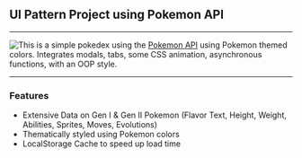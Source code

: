 ## UI Pattern Project using Pokemon API
<hr>

<img src="https://raw.githubusercontent.com/PokeAPI/sprites/master/sprites/pokemon/25.png" style="float:left;" /> <span>This is a simple pokedex using the [Pokemon API](https://pokeapi.co) using Pokemon themed colors. Integrates modals, tabs, some CSS animation, asynchronous functions, with an OOP style.</span>

<hr>

### Features
- Extensive Data on Gen I &amp; Gen II Pokemon
    (Flavor Text, Height, Weight, Abilities, Sprites, Moves, Evolutions)
- Thematically styled using Pokemon colors
- LocalStorage Cache to speed up load time

